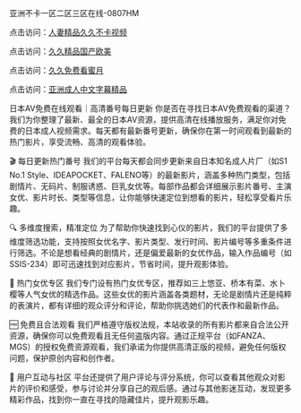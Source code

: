 亚洲不卡一区二区三区在线-0807HM

点击访问：<a href="https://vassv.pages.dev/">人妻精品久久不卡视频</a>

点击访问：<a href="https://gsd-agv.pages.dev/">久久精品国产欧美</a>

点击访问：<a href="https://gfd-5xg.pages.dev/">久久免费看蜜月</a>

点击访问：<a href="https://bsdf-5f5.pages.dev/">亚洲成人中文字幕精品</a>

日本AV免费在线观看｜高清番号每日更新
你是否在寻找日本AV免费观看的渠道？我们为你整理了最新、最全的日本AV资源，提供高清在线播放服务，满足你对免费的日本成人视频需求。每天都有最新番号更新，确保你在第一时间观看到最新的热门影片，享受流畅、高清的观看体验。

🎬 每日更新热门番号
我们的平台每天都会同步更新来自日本知名成人片厂（如S1 No.1 Style、IDEAPOCKET、FALENO等）的最新影片，涵盖多种热门类型，包括剧情片、无码片、制服诱惑、巨乳女优等。每部作品都会详细展示影片番号、主演女优、影片时长、类型等信息，让你能够快速定位到想看的影片，轻松享受看片乐趣。

🔍 多维度搜索，精准定位
为了帮助你快速找到心仪的影片，我们的平台提供了多维度筛选功能，支持按照女优名字、影片类型、发行时间、影片编号等多重条件进行筛选。不论是想看经典的剧情片，还是偏爱最新的女优作品，输入作品编号（如SSIS-234）即可迅速找到对应影片，节省时间，提升观影体验。

🌟 热门女优专区
我们专门设有热门女优专区，推荐如三上悠亚、桥本有菜、水卜樱等人气女优的精选作品。这些女优的影片涵盖各类题材，无论是剧情片还是纯粹的表演片，都有详细的观众评分和评论，帮助你挑选她们的代表作和最新作品。

🆓 免费且合法观看
我们严格遵守版权法规，本站收录的所有影片都来自合法公开资源，确保你可以免费观看且无任何盗版内容。通过正规平台（如FANZA、MGS）的授权免费资源观看，我们承诺为你提供高清正版的视频，避免任何版权问题，保护原创内容和创作者。

💬 用户互动与社区
平台还提供了用户评论与评分系统，你可以查看其他观众对影片的评价和感受，参与讨论并分享自己的观后感。通过与其他影迷互动，发现更多精彩作品，找到你一直在寻找的隐藏佳片，提升观影乐趣。
<span style="display:none;">[Canonical link](https://github.com/syx143/9877 ）</span>
